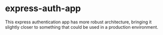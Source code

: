 # express-auth-app
This express authentication app has more robust architecture, bringing it slightly closer to something that could be used in a production environment.
